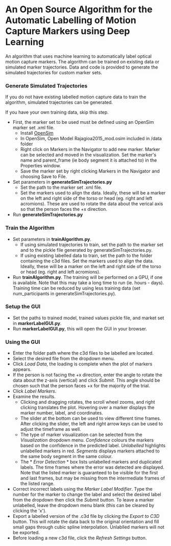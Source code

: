 # An Open Source Algorithm for the Automatic Labelling of Motion Capture Markers using Deep Learning

An algorithm that uses machine learning to automatically label optical motion capture markers. The algorithm can be trained on existing data or simulated marker trajectories. Data and code is provided to generate the simulated trajectories for custom marker sets.
 
### Generate Simulated Trajectories
If you do not have existing labelled motion capture data to train the algorithm, simulated trajectories can be generated. 

If you have your own training data, skip this step.
- First, the marker set to be used must be defined using an OpenSim marker set .xml file. 
  - Install [OpenSim](https://simtk.org/frs/index.php?group_id=91)
  - In OpenSim, Open Model Rajagioa2015_mod.osim included in /data folder
  - Right click on Markers in the Navigator to add new marker. Marker can be selected and moved in the visualization. Set the marker's name and parent_frame (ie body segment it is attached to) in the Properties window.
  - Save the marker set by right clicking Markers in the Navigator and choosing Save to File.
- Set parameters in **generateSimTrajectories.py**
  - Set the path to the marker set .xml file. 
  - Set the markers used to align the data. Ideally, these will be a marker on the left and right side of the torso or head (eg. right and left acromions). These are used to rotate the data about the verical axis so that the person faces the +x direction.
- Run **generateSimTrajectories.py**

### Train the Algorithm
- Set parameters in **trainAlgorithm.py**.
  - If using simulated trajectories to train, set the path to the marker set and to the pickle file generated by generateSimTrajectories.py.
  - If using existing labelled data to train, set the path to the folder containing the c3d files. Set the markers used to align the data. Ideally, these will be a marker on the left and right side of the torso or head (eg. right and left acromions).
- Run **trainAlgorithm.py**. The training will be performed on a GPU, if one is available. 
Note that this may take a long time to run (ie. hours - days). Training time can be reduced by using less training data (set num_participants in generateSimTrajectories.py).

### Setup the GUI
- Set the paths to trained model, trained values pickle file, and market set in **markerLabelGUI.py**.
- Run **markerLabelGUI.py**, this will open the GUI in your browser.

### Using the GUI 
- Enter the folder path where the c3d files to be labelled are located.
- Select the desired file from the dropdown menu.
- Click *Load Data*, the loading is complete when the plot of markers appears.
- If the person is not facing the +x direction, enter the angle to rotate the data about the z-axis (vertical) and click *Submit*. This angle should be chosen such that the person faces +x for the majority of the trial.
- Click *Label Markers*.
- Examine the results.
  - Clicking and dragging rotates, the scroll wheel zooms, and right clicking translates the plot. Hovering over a marker displays the marker number, label, and coordinates.
  - The slider at the bottom can be used to view different time frames. After clicking the slider, the left and right arrow keys can be used to adjust the timeframe as well.
  - The type of marker visualization can be selected from the *Visualization* dropdown menu. *Confidence* colours the markers based on the confidence in the predicted label. *Unlabelled* highlights unlabelled markers in red. *Segments* displays markers attached to the same body segment in the same colour.
  - The * *Error Detection* * box lists unlabelled markers and duplicated labels. The time frames where the error was detected are displayed. Note that the listed marker is guaranteed to be visible for the first and last frames, but may be missing from the intermediate frames of the listed range.
- Correct incorrect labels using the *Marker Label Modifier*. Type the number for the marker to change the label and select the desired label from the dropdown then click the *Submit* button. To leave a marker unlabelled, leave the dropdown menu blank (this can be cleared by clicking the 'x').
- Export a labelled version of the .c3d file by clicking the *Export to C3D* button. This will rotate the data back to the original orientation and fill small gaps through cubic spline interpolation. Unlablled markers will not be exported.
- Before loading a new c3d file, click the *Refresh Settings* button.
